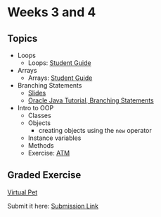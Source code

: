 # Weeks 3 and 4

## Topics

- Loops
	- Loops: [Student Guide](./loops.md)
- Arrays
	- Arrays: [Student Guide](./arrays.md)
- Branching Statements
	- [Slides](https://wecancodeit.github.io/java-slides/fundamentals/branching-statements)
	- [Oracle Java Tutorial, Branching Statements](https://docs.oracle.com/javase/tutorial/java/nutsandbolts/branch.html)
- Intro to OOP
	- Classes
	- Objects
		- creating objects using the `new` operator
	- Instance variables
	- Methods
	- Exercise: [ATM](../exercises/atm)

## Graded Exercise

[Virtual Pet](../exercises/virtual-pet)

Submit it here: [Submission Link](https://goo.gl/forms/N80N9xlA1R9SMNQY2)